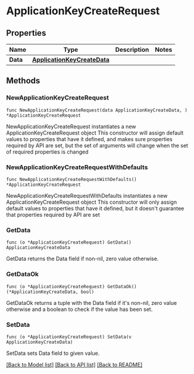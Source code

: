 # ApplicationKeyCreateRequest

## Properties

Name | Type | Description | Notes
------------ | ------------- | ------------- | -------------
**Data** | [**ApplicationKeyCreateData**](ApplicationKeyCreateData.md) |  | 

## Methods

### NewApplicationKeyCreateRequest

`func NewApplicationKeyCreateRequest(data ApplicationKeyCreateData, ) *ApplicationKeyCreateRequest`

NewApplicationKeyCreateRequest instantiates a new ApplicationKeyCreateRequest object
This constructor will assign default values to properties that have it defined,
and makes sure properties required by API are set, but the set of arguments
will change when the set of required properties is changed

### NewApplicationKeyCreateRequestWithDefaults

`func NewApplicationKeyCreateRequestWithDefaults() *ApplicationKeyCreateRequest`

NewApplicationKeyCreateRequestWithDefaults instantiates a new ApplicationKeyCreateRequest object
This constructor will only assign default values to properties that have it defined,
but it doesn't guarantee that properties required by API are set

### GetData

`func (o *ApplicationKeyCreateRequest) GetData() ApplicationKeyCreateData`

GetData returns the Data field if non-nil, zero value otherwise.

### GetDataOk

`func (o *ApplicationKeyCreateRequest) GetDataOk() (*ApplicationKeyCreateData, bool)`

GetDataOk returns a tuple with the Data field if it's non-nil, zero value otherwise
and a boolean to check if the value has been set.

### SetData

`func (o *ApplicationKeyCreateRequest) SetData(v ApplicationKeyCreateData)`

SetData sets Data field to given value.



[[Back to Model list]](../README.md#documentation-for-models) [[Back to API list]](../README.md#documentation-for-api-endpoints) [[Back to README]](../README.md)


